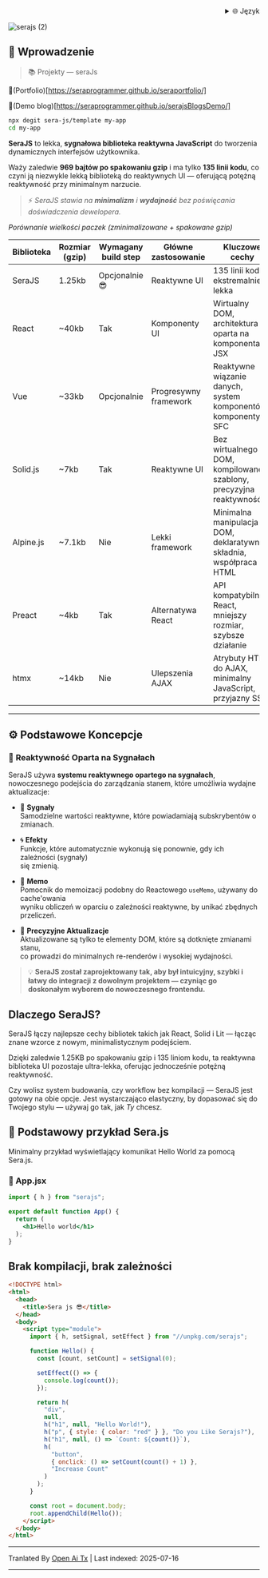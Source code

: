 ﻿<div align="right">
  <details>
    <summary >🌐 Język</summary>
    <div>
      <div align="center">
        <a href="https://openaitx.github.io/view.html?user=sera-js&project=sera&lang=en">English</a>
        | <a href="https://openaitx.github.io/view.html?user=sera-js&project=sera&lang=zh-CN">简体中文</a>
        | <a href="https://openaitx.github.io/view.html?user=sera-js&project=sera&lang=zh-TW">繁體中文</a>
        | <a href="https://openaitx.github.io/view.html?user=sera-js&project=sera&lang=ja">日本語</a>
        | <a href="https://openaitx.github.io/view.html?user=sera-js&project=sera&lang=ko">한국어</a>
        | <a href="https://openaitx.github.io/view.html?user=sera-js&project=sera&lang=hi">हिन्दी</a>
        | <a href="https://openaitx.github.io/view.html?user=sera-js&project=sera&lang=th">ไทย</a>
        | <a href="https://openaitx.github.io/view.html?user=sera-js&project=sera&lang=fr">Français</a>
        | <a href="https://openaitx.github.io/view.html?user=sera-js&project=sera&lang=de">Deutsch</a>
        | <a href="https://openaitx.github.io/view.html?user=sera-js&project=sera&lang=es">Español</a>
        | <a href="https://openaitx.github.io/view.html?user=sera-js&project=sera&lang=it">Itapano</a>
        | <a href="https://openaitx.github.io/view.html?user=sera-js&project=sera&lang=ru">Русский</a>
        | <a href="https://openaitx.github.io/view.html?user=sera-js&project=sera&lang=pt">Português</a>
        | <a href="https://openaitx.github.io/view.html?user=sera-js&project=sera&lang=nl">Nederlands</a>
        | <a href="https://openaitx.github.io/view.html?user=sera-js&project=sera&lang=pl">Polski</a>
        | <a href="https://openaitx.github.io/view.html?user=sera-js&project=sera&lang=ar">العربية</a>
        | <a href="https://openaitx.github.io/view.html?user=sera-js&project=sera&lang=fa">فارسی</a>
        | <a href="https://openaitx.github.io/view.html?user=sera-js&project=sera&lang=tr">Türkçe</a>
        | <a href="https://openaitx.github.io/view.html?user=sera-js&project=sera&lang=vi">Tiếng Việt</a>
        | <a href="https://openaitx.github.io/view.html?user=sera-js&project=sera&lang=id">Bahasa Indonesia</a>
      </div>
    </div>
  </details>
</div>


![serajs (2)](https://github.com/user-attachments/assets/7ccff260-491d-420b-8e22-4579f9bad50a)

## 📖 **Wprowadzenie**

> 📚 Projekty  —  seraJs

🔗(Portfolio)[https://seraprogrammer.github.io/seraportfolio/] 

🔗(Demo blog)[https://seraprogrammer.github.io/serajsBlogsDemo/] 


```bash
npx degit sera-js/template my-app
cd my-app
```
**SeraJS** to lekka, **sygnałowa biblioteka reaktywna JavaScript** do
tworzenia dynamicznych interfejsów użytkownika.

Waży zaledwie **969 bajtów po spakowaniu gzip** i ma tylko **135 linii kodu**, co czyni ją niezwykle lekką biblioteką do reaktywnych UI — oferującą potężną reaktywność przy minimalnym narzucie.

> ⚡️ _SeraJS stawia na **minimalizm** i **wydajność** bez poświęcania
> doświadczenia dewelopera._


*Porównanie wielkości paczek (zminimalizowane + spakowane gzip)*

| Biblioteka | Rozmiar (gzip) | Wymagany build step | Główne zastosowanie | Kluczowe cechy |
|------------|----------------|---------------------|---------------------|----------------|
| SeraJS | 1.25kb | Opcjonalnie 😎 | Reaktywne UI | 135 linii kodu, ekstremalnie lekka |
| React | ~40kb | Tak | Komponenty UI | Wirtualny DOM, architektura oparta na komponentach, JSX |
| Vue | ~33kb | Opcjonalnie | Progresywny framework | Reaktywne wiązanie danych, system komponentów, komponenty SFC |
| Solid.js | ~7kb | Tak | Reaktywne UI | Bez wirtualnego DOM, kompilowane szablony, precyzyjna reaktywność |
| Alpine.js | ~7.1kb | Nie | Lekki framework | Minimalna manipulacja DOM, deklaratywna składnia, współpraca z HTML |
| Preact | ~4kb | Tak | Alternatywa React | API kompatybilne z React, mniejszy rozmiar, szybsze działanie |
| htmx | ~14kb | Nie | Ulepszenia AJAX | Atrybuty HTML do AJAX, minimalny JavaScript, przyjazny SSR |



---

## ⚙️ **Podstawowe Koncepcje**

### 🔄 **Reaktywność Oparta na Sygnałach**

SeraJS używa **systemu reaktywnego opartego na sygnałach**, nowoczesnego podejścia do zarządzania stanem, które umożliwia wydajne aktualizacje:

- 🧠 **Sygnały**  
  Samodzielne wartości reaktywne, które powiadamiają subskrybentów o zmianach.

- 🌀 **Efekty**  
  Funkcje, które automatycznie wykonują się ponownie, gdy ich zależności (sygnały)  
  się zmienią.

- 🧭 **Memo**  
  Pomocnik do memoizacji podobny do Reactowego `useMemo`, używany do cache'owania  
  wyniku obliczeń w oparciu o zależności reaktywne, by unikać zbędnych
  przeliczeń.

- 🔬 **Precyzyjne Aktualizacje**  
  Aktualizowane są tylko te elementy DOM, które są dotknięte zmianami stanu,  
  co prowadzi do minimalnych re-renderów i wysokiej wydajności.

> 💡 **SeraJS został zaprojektowany tak, aby był intuicyjny, szybki i łatwy do integracji z dowolnym projektem — czyniąc go doskonałym wyborem do nowoczesnego frontendu.**


## Dlaczego SeraJS?

SeraJS łączy najlepsze cechy bibliotek takich jak React, Solid i Lit — łącząc znane wzorce z nowym, minimalistycznym podejściem.

Dzięki zaledwie 1.25KB po spakowaniu gzip i 135 liniom kodu, ta reaktywna biblioteka UI pozostaje ultra-lekka, oferując jednocześnie potężną reaktywność.

Czy wolisz system budowania, czy workflow bez kompilacji — SeraJS jest gotowy na obie opcje. Jest wystarczająco elastyczny, by dopasować się do Twojego stylu — używaj go tak, jak *Ty* chcesz.


## 🌱 **Podstawowy przykład Sera.js**

Minimalny przykład wyświetlający komunikat Hello World za pomocą Sera.js.

### 📄 App.jsx




```jsx
import { h } from "serajs";

export default function App() {
  return (
    <h1>Hello world</h1>
  );
}
```
## Brak kompilacji, brak zależności


```html
<!DOCTYPE html>
<html>
  <head>
    <title>Sera js 😎</title>
  </head>
  <body>
    <script type="module">
      import { h, setSignal, setEffect } from "//unpkg.com/serajs";

      function Hello() {
        const [count, setCount] = setSignal(0);

        setEffect(() => {
          console.log(count());
        });

        return h(
          "div",
          null,
          h("h1", null, "Hello World!"),
          h("p", { style: { color: "red" } }, "Do you Like Serajs?"),
          h("h1", null, () => `Count: ${count()}`),
          h(
            "button",
            { onclick: () => setCount(count() + 1) },
            "Increase Count"
          )
        );
      }

      const root = document.body;
      root.appendChild(Hello());
    </script>
  </body>
</html>
```





---

Tranlated By [Open Ai Tx](https://github.com/OpenAiTx/OpenAiTx) | Last indexed: 2025-07-16

---